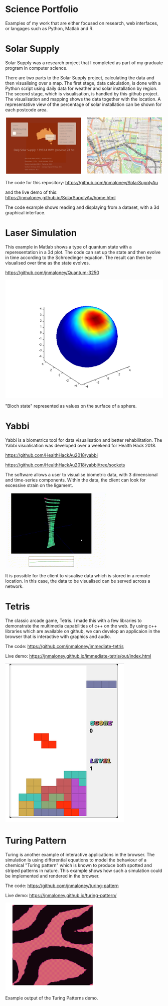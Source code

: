 # Science Portfolio

Examples of my work that are either focused on research, web interfaces, or langages such as Python, Matlab and R. 

# Solar Supply

Solar Supply was a research project that I completed as part of my graduate program in computer science. 

There are two parts to the Solar Supply project, calculating the data and then visualising over a map. The first stage, data calculation, is done with a Python script using daily data for weather and solar installation by region. The second stage, which is visualisation, is handled by this github project. The visualisation and mapping shows the data together with the location. A representative view of the percentage of solar installation can be shown for each postcode area. 

![SolarSupply](SolarSupply3.png)

The code for this repository: https://github.com/jnmaloney/SolarSupplyAu

and the live demo of this: https://jnmaloney.github.io/SolarSupplyAu/home.html

The code example shows reading and displaying from a dataset, with a 3d graphical interface. 

# Laser Simulation

This example in Matlab shows a type of quantum state with a reperesentation in a 3d plot. The code can set up the state and then evolve in time according to the Schroedinger equation. The result can then be visualised over time as the state evolves. 

https://github.com/jnmaloney/Quantum-3250

![Bloch state](bloch1.png)

"Bloch state" represented as values on the surface of a sphere. 

# Yabbi

Yabbi is a biometrics tool for data visualisation and better rehabilitation. The Yabbi visualisation was developed over a weekend for Health Hack 2018.

https://github.com/HealthHackAu2018/yabbi

https://github.com/HealthHackAu2018/yabbi/tree/sockets

The software allows a user to visualise biometric data, with 3 dimensional and time-series components. Within the data, the client can look for excessive strain on the ligament. 

![Yabbi](Yabbi.gif)

It is possible for the client to visualise data which is stored in a remote location. In this case, the data to be visualised can be served across a network. 

# Tetris

The classic arcade game, Tetris. I made this with a few libraries to demonstrate the multimedia capabilities of c++ on the web. By using c++ libraries which are available on github, we can develop an applicaion in the browser that is interactive with graphics and audio. 

The code: https://github.com/jnmaloney/immediate-tetris

Live demo: https://jnmaloney.github.io/immediate-tetris/out/index.html

![Tetris](tetris.png)

# Turing Pattern

Turing is another example of interactive applications in the browser. The simulation is using differential equations to model the behaviour of a chemical "Turing pattern" which is known to produce both spotted and striped patterns in nature. This example shows how such a simulation could be implemented and rendered in the browser. 

The code: https://github.com/jnmaloney/turing-pattern

Live demo: https://jnmaloney.github.io/turing-pattern/

![Turing](turingeg1.png)

Example output of the Turing Patterns demo.

